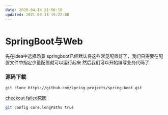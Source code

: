 ```yaml
---
date: 2020-04-14 21:56:10
updated: 2021-03-13 19:22:00
---
```


# SpringBoot与Web
 先在idea中选择场景
 springboot已经默认将这些常见配置好了，我们只需要在配置文件中指定少量配置就可以运行起来
 然后我们可以开始编写业务代码了

<!-- more -->
### 源码下載

```
git clone https://github.com/spring-projects/spring-boot.git
```

[checkout failed原因](https://www.howtogeek.com/266621/how-to-make-windows-10-accept-file-paths-over-260-characters/)

```sh
git config core.longPaths true
```
